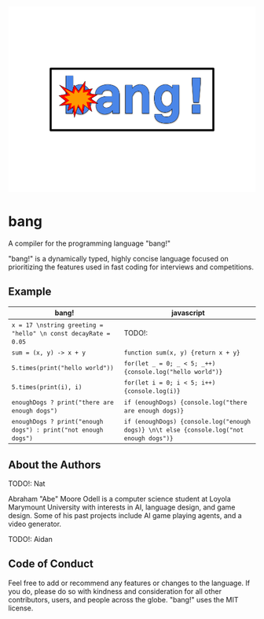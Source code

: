 ![a logo for the programming language bang!, it is big blue bubble letters with a small cartoon explosion coming from the b](docs/logo.png "Logo")

# bang

A compiler for the programming language "bang!"

"bang!" is a dynamically typed, highly concise language focused on prioritizing the features used in fast coding for interviews and competitions.

## Example

| bang!                                                          | javascript                                                                               |
| -------------------------------------------------------------- | ---------------------------------------------------------------------------------------- |
| `x = 17 \nstring greeting = "hello" \n const decayRate = 0.05` | TODO!:                                                                                   |
| `sum = (x, y) -> x + y`                                        | `function sum(x, y) {return x + y}`                                                      |
| `5.times(print("hello world"))`                                | `for(let _ = 0; _ < 5; _++){console.log("hello world")} `                                |
| `5.times(print(i), i)`                                         | `for(let i = 0; i < 5; i++){console.log(i)} `                                            |
| `enoughDogs ? print("there are enough dogs")`                  | `if (enoughDogs) {console.log("there are enough dogs)}`                                  |
| `enoughDogs ? print("enough dogs") : print("not enough dogs")` | `if (enoughDogs) {console.log("enough dogs)} \n\t else {console.log("not enough dogs")}` |

## About the Authors

TODO!: Nat

Abraham "Abe" Moore Odell is a computer science student at Loyola Marymount University with interests in AI, language design, and game design. Some of his past projects include AI game playing agents, and a video generator.

TODO!: Aidan

## Code of Conduct

Feel free to add or recommend any features or changes to the language. If you do, please do so with kindness and consideration for all other contributors, users, and people across the globe. "bang!" uses the MIT license.
